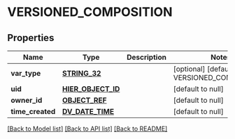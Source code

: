 # VERSIONED_COMPOSITION

## Properties
Name | Type | Description | Notes
------------ | ------------- | ------------- | -------------
**var_type** | [**STRING_32**](STRING_32.md) |  | [optional] [default to VERSIONED_COMPOSITION]
**uid** | [**HIER_OBJECT_ID**](HierObjectId.md) |  | [default to null]
**owner_id** | [**OBJECT_REF**](ObjectRef.md) |  | [default to null]
**time_created** | [**DV_DATE_TIME**](DvDateTime.md) |  | [default to null]

[[Back to Model list]](../README.md#documentation-for-models) [[Back to API list]](../README.md#documentation-for-api-endpoints) [[Back to README]](../README.md)


